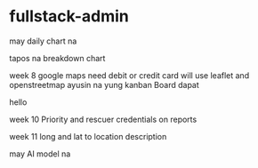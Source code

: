 # fullstack-admin


may daily chart na

tapos na breakdown chart

week 8 google maps need debit or credit card will use leaflet and openstreetmap 
ayusin na yung kanban Board dapat

hello

week 10 Priority and rescuer credentials on reports

week 11 long and lat to location description

may AI model na